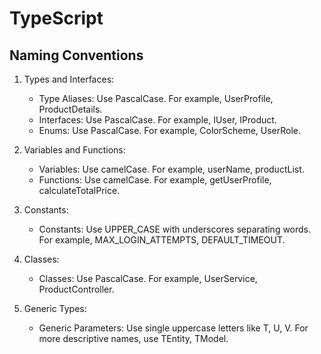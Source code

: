 # TypeScript

## Naming Conventions

1. Types and Interfaces:

    - Type Aliases: Use PascalCase. For example, UserProfile, ProductDetails.
    - Interfaces: Use PascalCase. For example, IUser, IProduct.
    - Enums: Use PascalCase. For example, ColorScheme, UserRole.

2. Variables and Functions:

    - Variables: Use camelCase. For example, userName, productList.
    - Functions: Use camelCase. For example, getUserProfile, calculateTotalPrice.

3. Constants:

    - Constants: Use UPPER_CASE with underscores separating words. For example, MAX_LOGIN_ATTEMPTS, DEFAULT_TIMEOUT.

4. Classes:

    - Classes: Use PascalCase. For example, UserService, ProductController.

5. Generic Types:

    - Generic Parameters: Use single uppercase letters like T, U, V. For more descriptive names, use TEntity, TModel.